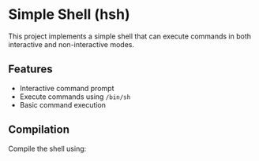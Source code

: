 # Simple Shell (hsh)

This project implements a simple shell that can execute commands in both interactive and non-interactive modes.

## Features

- Interactive command prompt
- Execute commands using `/bin/sh`
- Basic command execution

## Compilation

Compile the shell using:

